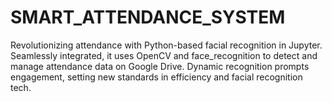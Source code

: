 # SMART_ATTENDANCE_SYSTEM
Revolutionizing attendance with Python-based facial recognition in Jupyter. Seamlessly integrated, it uses OpenCV and face_recognition to detect and manage attendance data on Google Drive. Dynamic recognition prompts engagement, setting new standards in efficiency and facial recognition tech.
